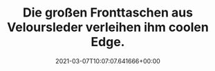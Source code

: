 ---
date: '2021-03-07T10:07:07.641666+00:00'
found_at: '2014-12-07'
found_url: http://www.mytheresa.com/de-de/wool-coat-with-suede-pockets.html
title: Die großen Fronttaschen aus Veloursleder verleihen ihm coolen Edge.
---